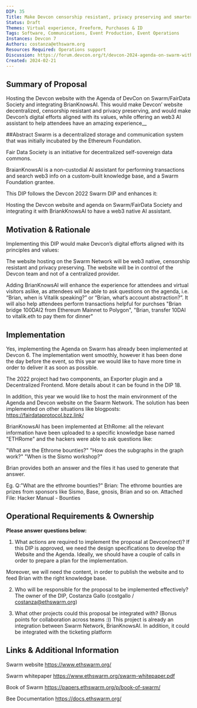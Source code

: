 ```yaml
---
DIP: 35
Title: Make Devcon censorship resistant, privacy preserving and smarter
Status: Draft
Themes: Virtual experience, Freeform, Purchases & ID
Tags: Software, Communications, Event Production, Event Operations
Instances: Devcon 7 
Authors: costanza@ethswarm.org
Resources Required: Operations support
Discussion: https://forum.devcon.org/t/devcon-2024-agenda-on-swarm-with-fair-data-society-and-brianknowsai/3357
Created: 2024-02-21
---
```


## Summary of Proposal
Hosting the Devcon website with the Agenda of DevCon on Swarm/FairData Society and integrating BrianKnowsAI. 
This would make Devcon’ website decentralized, censorship resistant and privacy preserving, and would make Devcon’s digital efforts aligned with its values, while offering an web3 AI assistant to help attendees have an amazing experience__

##Abstract
Swarm is a decentralized storage and communication system that was initially incubated by the Ethereum Foundation.

Fair Data Society is an initiative for decentralized self-sovereign data commons.

BraianKnowsAI is a non-custodial AI assistant for performing transactions and search web3 info on a custom-built knowledge base, and a Swarm Foundation grantee.

This DIP follows the Devcon 2022 Swarm DIP and enhances it:

Hosting the Devcon website and agenda on Swarm/FairData Society and integrating it with BriankKnowsAI to have a web3 native AI assistant.

## Motivation & Rationale

Implementing this DIP would make Devcon’s digital efforts aligned with its principles and values:

The website hosting on the Swarm Network will be web3 native, censorship resistant and privacy preserving. The website will be in control of the Devcon team and not of a centralized provider. 

Adding BrianKnowsAI will enhance the experience for attendees and virtual visitors aslike, as attendees will be able to ask questions on the agenda, i.e. “Brian, when is Vitalik speaking?” or “Brian, what’s account abstraction?”. It will also help attendees perform transactions helpful for purchses "Brian bridge 100DAI2 from Ethereum Mainnet to Polygon", "Brian, transfer 10DAI to vitalik.eth to pay them for dinner"



## Implementation

 Yes, implementing the Agenda on Swarm has already been implemented at Devcon 6. The implementation went smoothly, however it has been done the day before the event, so this year we would like to have more time in order to deliver it as soon as possible. 

The 2022 project had two components, an Exporter plugin and a Decentralized Frontend. More details about it can be found in the DIP 18.

In addition, this year we would like to host the main environment of the Agenda and Devcon website on the Swarm Network. The solution has been implemented on other situations like blogposts: https://fairdataprotocol.bzz.link/

BrianKnowsAI has been implemented at EthRome: all the relevant information have been uploaded to a specific knowledge base named "ETHRome" and the hackers were able to ask questions like:

"What are the Ethrome bounties?"
"How does the subgraphs in the graph work?"
"When is the Sismo workshop?"

Brian provides both an answer and the files it has used to generate that answer.

Eg.
Q:"What are the ethrome bounties?"
Brian: The ethrome bounties are prizes from sponsors like Sismo, Base, gnosis, Brian and so on.
Attached File: Hacker Manual - Bounties





## Operational Requirements & Ownership
__Please answer questions below:__
1. What actions are required to implement the proposal at Devcon(nect)? 
If this DIP is approved, we need the design specifications to develop the Website and the Agenda. Ideally, we should have a couple of calls in order to prepare a plan for the implementation. 

Moreover, we will need the content, in order to publish the website and to feed Brian with the right knowledge base.

2. Who will be responsible for the proposal to be implemented effectively? The owner of the DIP, Costanza Gallo (costgallo / costanza@ethswarm.org)

3. What other projects could this proposal be integrated with? (Bonus points for collaboration across teams :))
This project is already an integration between Swarm Network, BrianKnowsAI.
In addition, it could be integrated with the ticketing platform

## Links & Additional Information

Swarm website https://www.ethswarm.org/

Swarm whitepaper https://www.ethswarm.org/swarm-whitepaper.pdf

Book of Swarm https://papers.ethswarm.org/p/book-of-swarm/

Bee Documentation https://docs.ethswarm.org/


